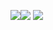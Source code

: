 
<img src="https://img.shields.io/badge/spring-a5d6a7?style=for-the-badge&logo=#6DB33F&logoColor=white"><img src="https://img.shields.io/badge/JAVA-CC6699?style=for-the-badge&logo=#6DB33F&logoColor=white"> <img src="https://img.shields.io/badge/oracle-ffe0b2?style=for-the-badge&logo=#6DB33F&logoColor=white">
